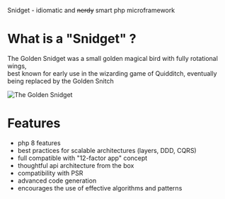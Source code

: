 Snidget - idiomatic and ~~nerdy~~ smart php microframework

# What is a "Snidget" ?

The Golden Snidget was a small golden magical bird with fully rotational wings,  
best known for early use in the wizarding game of Quidditch, eventually being replaced by the Golden Snitch

![The Golden Snidget](https://static.wikia.nocookie.net/harrypotter/images/4/40/Golden_Snidget_HM_Icon.png/revision/latest/scale-to-width-down/320?cb=20201129013514)

# Features

- php 8 features
- best practices for scalable architectures (layers, DDD, CQRS)
- full compatible with "12-factor app" concept
- thoughtful api architecture from the box
- compatibility with PSR
- advanced code generation
- encourages the use of effective algorithms and patterns
